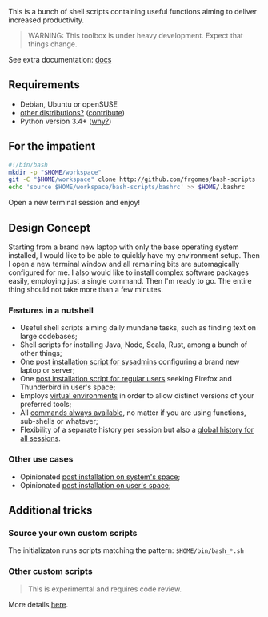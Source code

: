 This is a bunch of shell scripts containing useful functions aiming to deliver increased productivity.

> WARNING: This toolbox is under heavy development. Expect that things change.

See extra documentation: [docs](docs)

## Requirements

* Debian, Ubuntu or openSUSE
* [other distributions?](docs/distros.md) ([contribute](docs/contribute.md)) 
* Python version 3.4+ ([why?](docs/python-venv.md))

## For the impatient

```bash
#!/bin/bash
mkdir -p "$HOME/workspace"
git -C "$HOME/workspace" clone http://github.com/frgomes/bash-scripts
echo 'source $HOME/workspace/bash-scripts/bashrc' >> $HOME/.bashrc
```

Open a new terminal session and enjoy!

## Design Concept

Starting from a brand new laptop with only the base operating system installed, I would like to be able to quickly have my environment setup. Then I open a new terminal window and all remaining bits are automagically configured for me. I also would like to install complex software packages easily, employing just a single command. Then I'm ready to go. The entire thing should not take more than a few minutes.

### Features in a nutshell

* Useful shell scripts aiming daily mundane tasks, such as finding text on large codebases;
* Shell scripts for installing Java, Node, Scala, Rust, among a bunch of other things;
* One [post installation script for sysadmins](docs/postinstall-sysadmin.md) configuring a brand new laptop or server;
* One [post installation script for regular users](docs/postinstall-user.md) seeking Firefox and Thunderbird in user's space;
* Employs [virtual environments](docs/python-venv.md) in order to allow distinct versions of your preferred tools;
* All [commands always available](docs/design.md), no matter if you are using functions, sub-shells or whatever;
* Flexibility of a separate history per session but also a [global history for all sessions](docs/history.md).

### Other use cases

* Opinionated [post installation on system's space](docs/postinstall-sysadmin.md);
* Opinionated [post installation on user's space](docs/postinstall-user.md);

## Additional tricks

### Source your own custom scripts

The initializaton runs scripts matching the pattern: ``$HOME/bin/bash_*.sh``

### Other custom scripts

> This is experimental and requires code review.

More details [here](docs/extensions.md).
